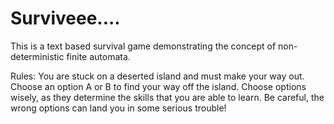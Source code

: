 # Surviveee....
This is a text based survival game demonstrating the concept of non-deterministic finite automata.


Rules:
You are stuck on a deserted island and must make your way out. Choose an option A or B to find your way off the island. Choose options wisely, as they determine the skills that you are able to learn. Be careful, the wrong options can land you in some serious trouble!
